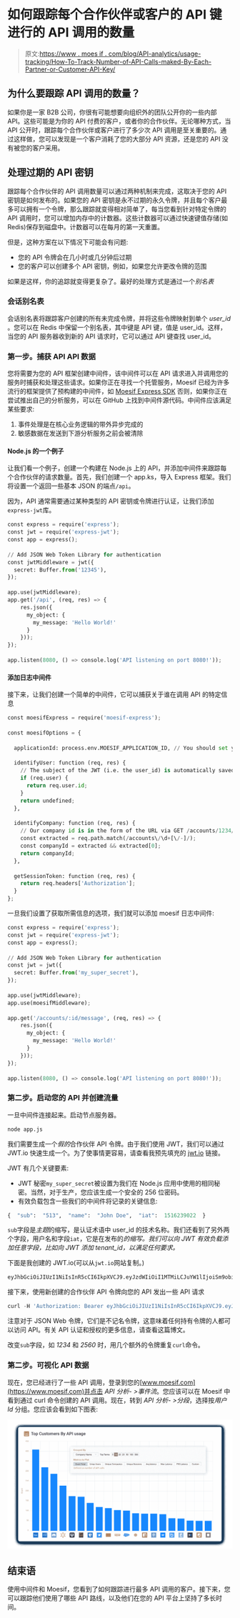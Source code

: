 # 如何跟踪每个合作伙伴或客户的 API 键进行的 API 调用的数量

> 原文:[https://www . moes if . com/blog/API-analytics/usage-tracking/How-To-Track-Number-of-API-Calls-maked-By-Each-Partner-or-Customer-API-Key/](https://www.moesif.com/blog/api-analytics/usage-tracking/How-To-Track-Number-of-API-Calls-Made-By-Each-Partner-or-Customer-API-Key/)

## 为什么要跟踪 API 调用的数量？

如果你是一家 B2B 公司，你很有可能想要向组织外的团队公开你的一些内部 API。这些可能是为你的 API 付费的客户，或者你的合作伙伴。无论哪种方式，当 API 公开时，跟踪每个合作伙伴或客户进行了多少次 API 调用是至关重要的。通过这样做，您可以发现是一个客户消耗了您的大部分 API 资源，还是您的 API 没有被您的客户采用。

## 处理过期的 API 密钥

跟踪每个合作伙伴的 API 调用数量可以通过两种机制来完成，这取决于您的 API 密钥是如何发布的。如果您的 API 密钥是永不过期的永久令牌，并且每个客户最多可以拥有一个令牌，那么跟踪就变得相对简单了，每当您看到针对特定令牌的 API 调用时，您可以增加内存中的计数器。这些计数器可以通过快速键值存储(如 Redis)保存到磁盘中。计数器可以在每月的第一天重置。

但是，这种方案在以下情况下可能会有问题:

*   您的 API 令牌会在几小时或几分钟后过期
*   您的客户可以创建多个 API 密钥，例如，如果您允许更改令牌的范围

如果是这样，你的追踪就变得更复杂了。最好的处理方式是通过一个*别名表*

### 会话别名表

会话别名表将跟踪客户创建的所有未完成令牌，并将这些令牌映射到单个 *user_id* 。您可以在 Redis 中保留一个别名表，其中键是 API 键，值是 user_id。这样，当您的 API 服务器收到新的 API 请求时，它可以通过 API 键查找 user_id。

### 第一步。捕获 API API 数据

您将需要为您的 API 框架创建中间件，该中间件可以在 API 请求进入并调用您的服务时捕获和处理这些请求。如果你正在寻找一个托管服务，Moesif 已经为许多流行的框架提供了预构建的中间件，如 [Moesif Express SDK](https://github.com/Moesif/moesif-express) 否则，如果你正在尝试推出自己的分析服务，可以在 GitHub 上找到中间件源代码。中间件应该满足某些要求:

1.  事件处理是在核心业务逻辑的带外异步完成的
2.  敏感数据在发送到下游分析服务之前会被清除

#### Node.js 的一个例子

让我们看一个例子，创建一个构建在 Node.js 上的 API，并添加中间件来跟踪每个合作伙伴的请求数量。首先，我们创建一个 app.ks，导入 Express 框架。我们将设置一个返回一些基本 JSON 的端点`/api`。

因为，API 通常需要通过某种类型的 API 密钥或令牌进行认证，让我们添加`express-jwt`库。

```py
const express = require('express');
const jwt = require('express-jwt');
const app = express();

// Add JSON Web Token Library for authentication
const jwtMiddleware = jwt({
  secret: Buffer.from('12345'),
});

app.use(jwtMiddleware);
app.get('/api', (req, res) => {
    res.json({
      my_object: {
        my_message: 'Hello World!'
      }
    }));
});

app.listen(8080, () => console.log('API listening on port 8080!')); 
```

#### 添加日志中间件

接下来，让我们创建一个简单的中间件，它可以捕获关于谁在调用 API 的特定信息

```py
const moesifExpress = require('moesif-express');

const moesifOptions = {

  applicationId: process.env.MOESIF_APPLICATION_ID, // You should set your APPLICATION_ID as an environment variable

  identifyUser: function (req, res) {
    // The subject of the JWT (i.e. the user_id) is automatically saved to req.user via JWT middleware
    if (req.user) {
      return req.user.id;
    }
    return undefined;
  },

  identifyCompany: function (req, res) {
    // Our company id is in the form of the URL via GET /accounts/1234/items
    const extracted = req.path.match(/accounts\/\d+[\/-]/);
    const companyId = extracted && extracted[0];
    return companyId;
  },

  getSessionToken: function (req, res) {
    return req.headers['Authorization'];
  }
}; 
```

一旦我们设置了获取所需信息的选项，我们就可以添加 moesif 日志中间件:

```py
const express = require('express');
const jwt = require('express-jwt');
const app = express();

// Add JSON Web Token Library for authentication
const jwt = jwt({
  secret: Buffer.from('my_super_secret'),
});

app.use(jwtMiddleware);
app.use(moesifMiddleware);

app.get('/accounts/:id/message', (req, res) => {
    res.json({
      my_object: {
        my_message: 'Hello World!'
      }
    }));
});

app.listen(8080, () => console.log('API listening on port 8080!')); 
```

### 第二步。启动您的 API 并创建流量

一旦中间件连接起来。启动节点服务器。

```py
node app.js 
```

我们需要生成一个*假的*合作伙伴 API 令牌。由于我们使用 JWT，我们可以通过 JWT.io 快速生成一个。为了使事情更容易，请查看我预先填充的 [jwt.io](https://jwt.io/#debugger-io?token=eyJhbGciOiJIUzI1NiIsInR5cCI6IkpXVCJ9.eyJzdWIiOiI1MTMiLCJuYW1lIjoiSm9obiBEb2UiLCJpYXQiOjE1MTYyMzkwMjJ9.FPN2Bj5b6OUzeTJ7lrNQPWUkZnnBnhMFYeyMjJ_-tN0) 链接。

JWT 有几个关键要素:

*   JWT 秘密`my_super_secret`被设置为我们在 Node.js 应用中使用的相同秘密。当然，对于生产，您应该生成一个安全的 256 位密码。
*   有效负载包含一些我们的中间件将记录的关键信息:

```py
{  "sub":  "513",  "name":  "John Doe",  "iat":  1516239022  } 
```

`sub`字段是*主题*的缩写，是认证术语中 user_id 的技术名称。我们还看到了另外两个字段，用户名和字段`iat`，它是在发布的*的缩写。我们可以向 JWT 有效负载添加任意字段，比如向 JWT 添加 tenant_id，以满足任何要求。*

下面是我创建的 JWT.io(可以从`jwt.io`网站复制。)

```py
eyJhbGciOiJIUzI1NiIsInR5cCI6IkpXVCJ9.eyJzdWIiOiI1MTMiLCJuYW1lIjoiSm9obiBEb2UiLCJpYXQiOjE1MTYyMzkwMjJ9.FPN2Bj5b6OUzeTJ7lrNQPWUkZnnBnhMFYeyMjJ_-tN0 
```

接下来，使用新创建的合作伙伴 API 令牌向您的 API 发出一些 API 请求

```py
curl -H 'Authorization: Bearer eyJhbGciOiJIUzI1NiIsInR5cCI6IkpXVCJ9.eyJzdWIiOiI1MTMiLCJuYW1lIjoiSm9obiBEb2UiLCJpYXQiOjE1MTYyMzkwMjJ9.FPN2Bj5b6OUzeTJ7lrNQPWUkZnnBnhMFYeyMjJ_-tN0' http://localhost:8080/accounts/abcdef/message 
```

注意对于 JSON Web 令牌，它们是不记名令牌，这意味着任何持有令牌的人都可以访问 API。有关 API 认证和授权的更多信息，请查看这篇博文。

改变`sub`字段，如 *1234* 和 *2560* 时，用几个额外的令牌重复`curl`命令。

### 第二步。可视化 API 数据

现在，您已经进行了一些 API 调用，登录到您的[www.moesif.com](https://www.moesif.com)并点击 *API 分析- >事件流*。您应该可以在 Moesif 中看到通过 curl 命令创建的 API 调用。现在，转到 *API 分析- >分段*，选择按*用户 Id* 分组。您应该会看到如下图表:

![API Usage by Customer](img/152f48983ae821f7fc22c38a14908419.png)

## 结束语

使用中间件和 Moesif，您看到了如何跟踪进行最多 API 调用的客户。接下来，您可以跟踪他们使用了哪些 API 路线，以及他们在您的 API 平台上坚持了多长时间。